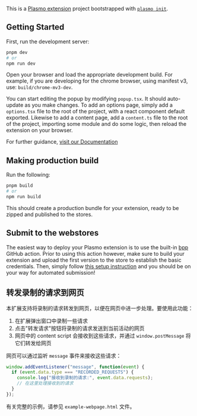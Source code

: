 This is a [Plasmo extension](https://docs.plasmo.com/) project bootstrapped with [`plasmo init`](https://www.npmjs.com/package/plasmo).

## Getting Started

First, run the development server:

```bash
pnpm dev
# or
npm run dev
```

Open your browser and load the appropriate development build. For example, if you are developing for the chrome browser, using manifest v3, use: `build/chrome-mv3-dev`.

You can start editing the popup by modifying `popup.tsx`. It should auto-update as you make changes. To add an options page, simply add a `options.tsx` file to the root of the project, with a react component default exported. Likewise to add a content page, add a `content.ts` file to the root of the project, importing some module and do some logic, then reload the extension on your browser.

For further guidance, [visit our Documentation](https://docs.plasmo.com/)

## Making production build

Run the following:

```bash
pnpm build
# or
npm run build
```

This should create a production bundle for your extension, ready to be zipped and published to the stores.

## Submit to the webstores

The easiest way to deploy your Plasmo extension is to use the built-in [bpp](https://bpp.browser.market) GitHub action. Prior to using this action however, make sure to build your extension and upload the first version to the store to establish the basic credentials. Then, simply follow [this setup instruction](https://docs.plasmo.com/framework/workflows/submit) and you should be on your way for automated submission!

## 转发录制的请求到网页

本扩展支持将录制的请求转发到网页，以便在网页中进一步处理。要使用此功能：

1. 在扩展弹出窗口中录制一些请求
2. 点击"转发请求"按钮将录制的请求发送到当前活动的网页
3. 网页中的 content script 会接收到这些请求，并通过 `window.postMessage` 将它们转发给网页

网页可以通过监听 `message` 事件来接收这些请求：

```javascript
window.addEventListener("message", function(event) {
  if (event.data.type === "RECORDED_REQUESTS") {
    console.log("接收到录制的请求:", event.data.requests);
    // 在这里处理接收到的请求
  }
});
```

有关完整的示例，请参见 `example-webpage.html` 文件。
